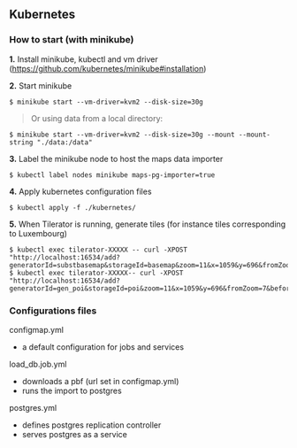 ## Kubernetes

### How to start (with minikube)

**1.** Install minikube, kubectl and vm driver (https://github.com/kubernetes/minikube#installation)

**2.** Start minikube

```
$ minikube start --vm-driver=kvm2 --disk-size=30g
```
> Or using data from a local directory:
```
$ minikube start --vm-driver=kvm2 --disk-size=30g --mount --mount-string "./data:/data"
```

**3.** Label the minikube node to host the maps data importer

```
$ kubectl label nodes minikube maps-pg-importer=true
```

**4.** Apply kubernetes configuration files
```
$ kubectl apply -f ./kubernetes/
```

**5.** When Tilerator is running, generate tiles (for instance tiles corresponding to Luxembourg)
```
$ kubectl exec tilerator-XXXXX -- curl -XPOST "http://localhost:16534/add?generatorId=substbasemap&storageId=basemap&zoom=11&x=1059&y=696&fromZoom=11&beforeZoom=16&keepJob=true&parts=8&deleteEmpty=true"
$ kubectl exec tilerator-XXXXX-- curl -XPOST "http://localhost:16534/add?generatorId=gen_poi&storageId=poi&zoom=11&x=1059&y=696&fromZoom=7&beforeZoom=15&keepJob=true&parts=8&deleteEmpty=true"
```

### Configurations files

configmap.yml
 - a default configuration for jobs and services

load_db.job.yml
 - downloads a pbf (url set in configmap.yml)
 - runs the import to postgres

postgres.yml
 - defines postgres replication controller
 - serves postgres as a service
